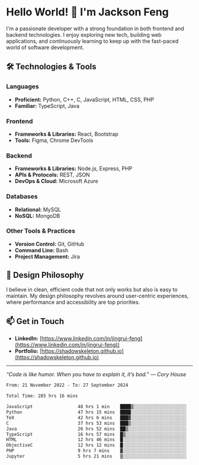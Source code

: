 # Hello World! 👋 I'm Jackson Feng

I'm a passionate developer with a strong foundation in both frontend and backend technologies. I enjoy exploring new tech, building web applications, and continuously learning to keep up with the fast-paced world of software development.

## 🛠 Technologies & Tools

### Languages
- **Proficient:** Python, C++, C, JavaScript, HTML, CSS, PHP
- **Familiar:** TypeScript, Java

### Frontend
- **Frameworks & Libraries:** React, Bootstrap
- **Tools:** Figma, Chrome DevTools

### Backend
- **Frameworks & Libraries:** Node.js, Express, PHP
- **APIs & Protocols:** REST, JSON
- **DevOps & Cloud:** Microsoft Azure

### Databases
- **Relational:** MySQL
- **NoSQL:** MongoDB

### Other Tools & Practices
- **Version Control:** Git, GitHub
- **Command Line:** Bash
- **Project Management:** Jira


## 🎨 Design Philosophy

I believe in clean, efficient code that not only works but also is easy to maintain. My design philosophy revolves around user-centric experiences, where performance and accessibility are top priorities.

## 📫 Get in Touch

- **LinkedIn:** [https://www.linkedin.com/in/jingrui-feng](https://www.linkedin.com/in/jingrui-feng))
- **Portfolio:** [https://shadowskeleton.github.io](https://shadowskeleton.github.io)

---

*“Code is like humor. When you have to explain it, it’s bad.” — Cory House*



<!--START_SECTION:waka-->

```txt
From: 21 November 2022 - To: 27 September 2024

Total Time: 285 hrs 16 mins

JavaScript                 48 hrs 1 min    ████▒░░░░░░░░░░░░░░░░░░░░   16.83 %
Python                     47 hrs 15 mins  ████░░░░░░░░░░░░░░░░░░░░░   16.57 %
TeX                        42 hrs 6 mins   ███▓░░░░░░░░░░░░░░░░░░░░░   14.76 %
C                          37 hrs 53 mins  ███▒░░░░░░░░░░░░░░░░░░░░░   13.28 %
Java                       26 hrs 52 mins  ██▒░░░░░░░░░░░░░░░░░░░░░░   09.42 %
TypeScript                 16 hrs 57 mins  █▒░░░░░░░░░░░░░░░░░░░░░░░   05.94 %
HTML                       12 hrs 46 mins  █░░░░░░░░░░░░░░░░░░░░░░░░   04.48 %
ObjectiveC                 12 hrs 12 mins  █░░░░░░░░░░░░░░░░░░░░░░░░   04.28 %
PHP                        9 hrs 7 mins    ▓░░░░░░░░░░░░░░░░░░░░░░░░   03.20 %
Jupyter                    5 hrs 21 mins   ▒░░░░░░░░░░░░░░░░░░░░░░░░   01.88 %
```

<!--END_SECTION:waka-->

